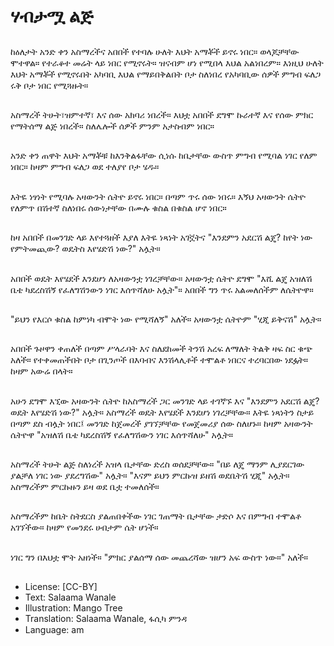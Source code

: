 # ሃብታሟ ልጅ

##
ከዕለታት አንድ ቀን አስማረችና አበበች የተባሉ ሁለት እህት
አማቾች ይኖሩ ነበር።
ወላጆቻቸው ሞተዋል። የተራቆተ መሬት ላይ ነበር የሚኖሩት።
ዝናብም ሆነ የሚበላ እህል አልነበረም።
እነዚህ ሁለት እህት አማቾች የሚኖሩበት አካባቢ እህል
የማይበቅልበት ቦታ ስለነበረ የአካባቢው ሰዎች ምግብ ፍለጋ ሩቅ
ቦታ ነበር የሚጓዙት።

##
አስማረች ትሁት፣ዝምተኛ፣ እና ሰው
አክባሪ ነበረች።
እህቷ አበበች ደግሞ ኩራተኛ እና የሰው
ምክር የማትሰማ ልጅ ነበረች። ስለሌሎች
ሰዎች ምንም አታስብም ነበር።

##
አንድ ቀን ጠዋት እህት አማቾቹ
ከእንቅልፋቸው ሲነሱ ከቤታቸው ውስጥ
ምግብ የሚባል ነገር የለም ነበር።
ከዛም ምግብ ፍለጋ ወደ ተለያየ ቦታ
ሄዱ።

##
እትዬ ነፃነት የሚባሉ አዛውንት ሴትዮ
ይኖሩ ነበር።
በጣም ጥሩ ሰው ነበሩ።
እኝህ አዛውንት ሴትዮ የለምጥ በሽተኛ
ስለነበሩ ሰውነታቸው በሙሉ ቁስል በቁስል
ሆኖ ነበር።

##
ከዛ አበበች በመንገድ ላይ እየተጓዘች እያለ
እትዬ ነጻነት አገኟትና "እንደምን አደርሽ
ልጄ? ከየት ነው የምትመጪው? ወዴትስ
እየሄድሽ ነው?" አሏት።

##
አበበች ወዴት እየሄደች እንደሆነ
ለአዛውንቷ ነገረቻቸው።
አዛውንቷ ሴትዮ ደግሞ "እሺ ልጄ አዝለሽ
ቤቴ ካደረስሽኝ የፈለግሽንውን ነገር
እሰጥሻለሁ አሏት"።
አበበች ግን ጥሩ አልመለሰችም ለሴትዮዋ።

##
"ይህን የእርሶ ቁስል ከምነካ ብሞት ነው
የሚሻለኝ" አለች።
አዛውንቷ ሴትዮም "ሂጂ ይቅናሽ" አሏት።

##
አበበች ጉዞዋን ቀጠለች በጣም ሥላራባት
እና ስለደከመች ትንሽ አረፍ ለማለት ትልቅ
ዛፍ ስር ቁጭ አለች።
የተቀመጠችበት ቦታ በጊንጦች በእባብና
እንሽላሊቶች ተሞልቶ ነበርና ተረባርበው
ነደፏት። ከዛም አውሬ በላት።

##
አሁን ደግሞ እኚው አዛውንት ሴትዮ
ከአስማረች ጋር መንገድ ላይ ተገኛኙ እና
"እንደምን አደርሽ ልጄ? ወዴት እየሄድሽ
ነው?" አሏት። አስማረች ወዴት እየሄደች
እንደሆነ ነገረቻቸው።
እትዬ ነጻነትን ስታይ በጣም ደስ ብሏት
ነበር፤ መንገድ ከጀመረች ያገኘቻቸው
የመጀመሪያ ሰው ስለሆኑ።
ከዛም አዛውንት ሴትዮዋ "አዝለሽ ቤቴ
ካደረስሽኝ የፈለግሽውን ነገር እሰጥሻለሁ"
አሏት።

##
አስማረች ትሁት ልጅ ስለነረች አዝላ
ቤታቸው ድረስ ወሰደቻቸው።
"በይ ለጄ ማንም ሊያደርገው ያልቻለ ነገር
ነው ያደረግሽው" አሏት።
"እናም ይህን ምርኩዝ ይዘሽ ወደቤትሽ
ሂጂ" አሏት።
አስማረችም ምርኩዙን ይዛ ወደ ቤቷ
ተመለሰች።

##
አስማረችም ከቤት ስትደርስ ያልጠበቀችው
ነገር ገጠማት ቤታቸው ታድሶ እና በምግብ
ተሞልቶ አገኘችው።
ከዛም የመንደሩ ሀብታም ሴት ሆነች።

##
ነገር ግን በእህቷ ሞት አዘነች።
"ምክር ያልሰማ ሰው መጨረሻው ዝሆን
አፍ ውስጥ ነው።" አለች።

##
* License: [CC-BY]
* Text: Salaama Wanale
* Illustration: Mango Tree
* Translation: Salaama Wanale, ፋሲካ ምንዳ
* Language: am
